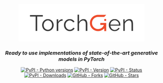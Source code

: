 <div align="center">
  <img alt="torchgen logo" src="https://raw.githubusercontent.com/mbarbetti/torchgen/main/.github/images/torchgen-logo.png" width="400"/>
</div>

<h3 align="center">
  <em>Ready to use implementations of state-of-the-art generative models in PyTorch</em>
</h3>

<p align="center">
  <a href="https://pypi.python.org/pypi/torchgen/"><img alt="PyPI - Python versions" src="https://img.shields.io/pypi/pyversions/torchgen"></a>
  <a href="https://pypi.python.org/pypi/torchgen/"><img alt="PyPI - Version" src="https://img.shields.io/pypi/v/torchgen"></a>
  <a href="https://pypi.python.org/pypi/torchgen/"><img alt="PyPI - Status" src="https://img.shields.io/pypi/status/torchgen"></a>
  <a href="https://pypi.python.org/pypi/torchgen/"><img alt="PyPI - Downloads" src="https://img.shields.io/pypi/dm/torchgen"></a>
  <!--
  <a href="https://github.com/mbarbetti/torchgen/issues"><img alt="GitHub - Issues" src="https://img.shields.io/github/issues/mbarbetti/torchgen"></a>
  <a href="https://github.com/mbarbetti/torchgen/pulls"><img alt="GitHub - Pull-requests" src="https://img.shields.io/github/issues-pr/mbarbetti/torchgen"></a>
  -->
  <a href="https://github.com/mbarbetti/torchgen/network/members"><img alt="GitHub - Forks" src="https://badgen.net/github/forks/mbarbetti/torchgen"></a>
  <a href="https://github.com/mbarbetti/torchgen/stargazers/"><img alt="GitHub - Stars" src="https://img.shields.io/github/stars/mbarbetti/torchgen"></a>
  <!--
  <a href="https://zenodo.org/badge/latestdoi/451160183"><img alt="DOI" src="https://zenodo.org/badge/451160183.svg"></a>
  -->
</p>
